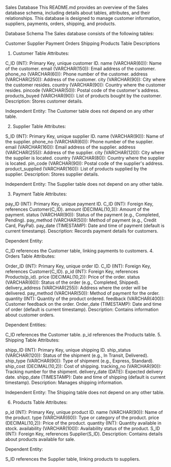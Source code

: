Sales Database
This README.md provides an overview of the Sales database schema, including details about tables, attributes, and their relationships. This database is designed to manage customer information, suppliers, payments, orders, shipping, and products.

Database Schema
The Sales database consists of the following tables:

Customer
Supplier
Payment
Orders
Shipping
Products
Table Descriptions
1. Customer Table
Attributes:

C_ID (INT): Primary Key, unique customer ID.
name (VARCHAR(60)): Name of the customer.
email (VARCHAR(150)): Email address of the customer.
phone_no (VARCHAR(60)): Phone number of the customer.
address (VARCHAR(250)): Address of the customer.
city (VARCHAR(90)): City where the customer resides.
country (VARCHAR(90)): Country where the customer resides.
pincode (VARCHAR(50)): Postal code of the customer's address.
products_buyed (VARCHAR(90)): List of products bought by the customer.
Description: Stores customer details.

Independent Entity: The Customer table does not depend on any other table.

2. Supplier Table
Attributes:

S_ID (INT): Primary Key, unique supplier ID.
name (VARCHAR(90)): Name of the supplier.
phone_no (VARCHAR(60)): Phone number of the supplier.
email (VARCHAR(160)): Email address of the supplier.
address (VARCHAR(255)): Address of the supplier.
city (VARCHAR(120)): City where the supplier is located.
country (VARCHAR(80)): Country where the supplier is located.
pin_code (VARCHAR(90)): Postal code of the supplier's address.
product_supplied (VARCHAR(160)): List of products supplied by the supplier.
Description: Stores supplier details.

Independent Entity: The Supplier table does not depend on any other table.

3. Payment Table
Attributes:

pay_ID (INT): Primary Key, unique payment ID.
C_ID (INT): Foreign Key, references Customer(C_ID).
amount (DECIMAL(10,3)): Amount of the payment.
status (VARCHAR(90)): Status of the payment (e.g., Completed, Pending).
pay_method (VARCHAR(50)): Method of payment (e.g., Credit Card, PayPal).
pay_date (TIMESTAMP): Date and time of payment (default is current timestamp).
Description: Records payment details for customers.

Dependent Entity:

C_ID references the Customer table, linking payments to customers.
4. Orders Table
Attributes:

Order_ID (INT): Primary Key, unique order ID.
C_ID (INT): Foreign Key, references Customer(C_ID).
p_id (INT): Foreign Key, references Products(p_id).
price (DECIMAL(10,2)): Price of the order.
status (VARCHAR(60)): Status of the order (e.g., Completed, Shipped).
delivery_address (VARCHAR(255)): Address where the order will be delivered.
pay_method (VARCHAR(50)): Method of payment for the order.
quantity (INT): Quantity of the product ordered.
feedback (VARCHAR(400)): Customer feedback on the order.
Order_date (TIMESTAMP): Date and time of order (default is current timestamp).
Description: Contains information about customer orders.

Dependent Entities:

C_ID references the Customer table.
p_id references the Products table.
5. Shipping Table
Attributes:

shipp_ID (INT): Primary Key, unique shipping ID.
ship_status (VARCHAR(120)): Status of the shipment (e.g., In Transit, Delivered).
ship_type (VARCHAR(90)): Type of shipment (e.g., Express, Standard).
ship_cost (DECIMAL(10,2)): Cost of shipping.
tracking_no (VARCHAR(90)): Tracking number for the shipment.
delivery_date (DATE): Expected delivery date.
shipp_date (TIMESTAMP): Date and time of shipping (default is current timestamp).
Description: Manages shipping information.

Independent Entity: The Shipping table does not depend on any other table.

6. Products Table
Attributes:

p_id (INT): Primary Key, unique product ID.
name (VARCHAR(90)): Name of the product.
type (VARCHAR(60)): Type or category of the product.
price (DECIMAL(10,2)): Price of the product.
quantity (INT): Quantity available in stock.
availability (VARCHAR(100)): Availability status of the product.
S_ID (INT): Foreign Key, references Supplier(S_ID).
Description: Contains details about products available for sale.

Dependent Entity:

S_ID references the Supplier table, linking products to suppliers.
